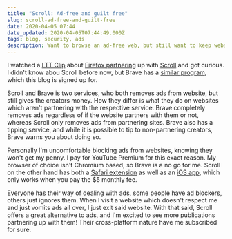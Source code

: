 ```yaml
---
title: "Scroll: Ad-free and guilt free"
slug: scroll-ad-free-and-guilt-free
date: 2020-04-05 07:44
date_updated: 2020-04-05T07:44:49.000Z
tags: blog, security, ads
description: Want to browse an ad-free web, but still want to keep websites alive?
---
```


I watched a [LTT Clip](https://youtu.be/6YnbDU9kPYw) about [Firefox partnering](https://support.mozilla.org/en-US/kb/firefox-better-web) up with [Scroll](https://scroll.com) and got curious. I didn't know abou Scroll before now, but Brave has a [similar program](https://brave.com/brave-rewards/), which this blog is signed up for. 

Scroll and Brave is two services, who both removes ads from website, but still gives the creators money. How they differ is what they do on websites which aren't partnering with the respective service. Brave completely removes ads regardless of if the website partners with them or not, whereas Scroll only removes ads from partnering sites. Brave also has a tipping service, and while it is possible to tip to non-partnering creators, Brave warns you about doing so.

Personally I'm uncomfortable blocking ads from websites, knowing they won't get my penny. I pay for YouTube Premium for this exact reason. My browser of choice isn't Chromium based, so Brave is a no go for me. Scroll on the other hand has both a [Safari extension](https://apps.apple.com/dk/app/scroll-for-safari/id1477273814?mt=12) as well as an [iOS app](https://apps.apple.com/dk/app/scroll-a-better-internet/id1399133488), which only works when you pay the $5 monthly fee.

Everyone has their way of dealing with ads, some people have ad blockers, others just ignores them. When I visit a website which doesn't respect me and just vomits ads all over, I just exit said website. With that said, Scroll offers a great alternative to ads, and I'm excited to see more publications partnering up with them! Their cross-platform nature have me subscribed for sure.
